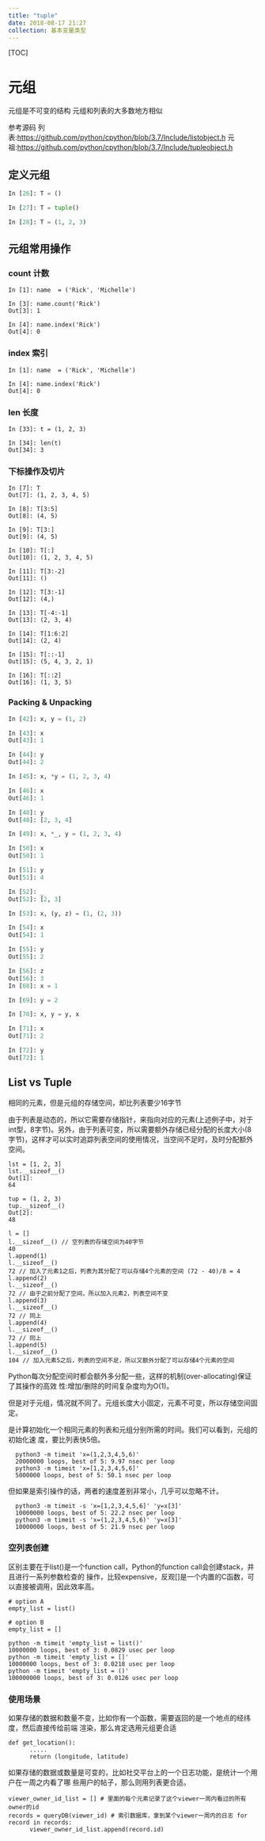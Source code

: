 ```yaml
---
title: "tuple"
date: 2018-08-17 21:27
collection: 基本变量类型
---
```


[TOC]



# 元组

元组是不可变的结构
元组和列表的大多数地方相似




参考源码
列表:https://github.com/python/cpython/blob/3.7/Include/listobject.h
元祖:https://github.com/python/cpython/blob/3.7/Include/tupleobject.h



## 定义元组

```python
In [26]: T = ()

In [27]: T = tuple()

In [28]: T = (1, 2, 3)
```





## 元组常用操作



### count 计数

```
In [1]: name  = ('Rick', 'Michelle')

In [3]: name.count('Rick')
Out[3]: 1

In [4]: name.index('Rick')
Out[4]: 0
```



### index 索引

```
In [1]: name  = ('Rick', 'Michelle')

In [4]: name.index('Rick')
Out[4]: 0
```



### len 长度

```
In [33]: t = (1, 2, 3)

In [34]: len(t)
Out[34]: 3
```



### 下标操作及切片

```
In [7]: T
Out[7]: (1, 2, 3, 4, 5)

In [8]: T[3:5]
Out[8]: (4, 5)

In [9]: T[3:]
Out[9]: (4, 5)

In [10]: T[:]
Out[10]: (1, 2, 3, 4, 5)

In [11]: T[3:-2]
Out[11]: ()

In [12]: T[3:-1]
Out[12]: (4,)

In [13]: T[-4:-1]
Out[13]: (2, 3, 4)

In [14]: T[1:6:2]
Out[14]: (2, 4)

In [15]: T[::-1]
Out[15]: (5, 4, 3, 2, 1)

In [16]: T[::2]
Out[16]: (1, 3, 5)
```




### Packing & Unpacking


```python
In [42]: x, y = (1, 2)

In [43]: x
Out[43]: 1

In [44]: y
Out[44]: 2

In [45]: x, *y = (1, 2, 3, 4)

In [46]: x
Out[46]: 1

In [48]: y
Out[48]: [2, 3, 4]

In [49]: x, *_, y = (1, 2, 3, 4)

In [50]: x
Out[50]: 1

In [51]: y
Out[51]: 4

In [52]: _
Out[52]: [2, 3]

In [53]: x, (y, z) = (1, (2, 3))

In [54]: x
Out[54]: 1

In [55]: y
Out[55]: 2

In [56]: z
Out[56]: 3
In [68]: x = 1

In [69]: y = 2

In [70]: x, y = y, x

In [71]: x
Out[71]: 2

In [72]: y
Out[72]: 1
```



## List vs Tuple

相同的元素，但是元组的存储空间，却比列表要少16字节

由于列表是动态的，所以它需要存储指针，来指向对应的元素(上述例子中，对于int型，8字节)。另外，由于列表可变，所以需要额外存储已经分配的长度大小(8字节)，这样才可以实时追踪列表空间的使用情况，当空间不足时，及时分配额外空间。

```
lst = [1, 2, 3]
lst.__sizeof__()
Out[1]:
64

tup = (1, 2, 3)
tup.__sizeof__()
Out[2]:
48
```



```
l = []
l.__sizeof__() // 空列表的存储空间为40字节
40
l.append(1)
l.__sizeof__()
72 // 加入了元素1之后，列表为其分配了可以存储4个元素的空间 (72 - 40)/8 = 4 l.append(2)
l.__sizeof__()
72 // 由于之前分配了空间，所以加入元素2，列表空间不变
l.append(3)
l.__sizeof__()
72 // 同上
l.append(4)
l.__sizeof__()
72 // 同上
l.append(5)
l.__sizeof__()
104 // 加入元素5之后，列表的空间不足，所以又额外分配了可以存储4个元素的空间
```



Python每次分配空间时都会额外多分配一些，这样的机制(over-allocating)保证了其操作的高效 性:增加/删除的时间复杂度均为O(1)。 

但是对于元组，情况就不同了。元组长度大小固定，元素不可变，所以存储空间固定。



是计算初始化一个相同元素的列表和元组分别所需的时间。我们可以看到，元组的初始化速 度，要比列表快5倍。 

```
  python3 -m timeit 'x=(1,2,3,4,5,6)'
  20000000 loops, best of 5: 9.97 nsec per loop
  python3 -m timeit 'x=[1,2,3,4,5,6]'
  5000000 loops, best of 5: 50.1 nsec per loop
```

但如果是索引操作的话，两者的速度差别非常小，几乎可以忽略不计。 

```
  python3 -m timeit -s 'x=[1,2,3,4,5,6]' 'y=x[3]'
  10000000 loops, best of 5: 22.2 nsec per loop
  python3 -m timeit -s 'x=(1,2,3,4,5,6)' 'y=x[3]'
  10000000 loops, best of 5: 21.9 nsec per loop
```



### 空列表创建

区别主要在于list()是一个function call，Python的function call会创建stack，并且进行一系列参数检查的
操作，比较expensive，反观[]是一个内置的C函数，可以直接被调用，因此效率高。

```
# option A 
empty_list = list()
  
# option B
empty_list = []
```



```
python -m timeit 'empty_list = list()'
10000000 loops, best of 3: 0.0829 usec per loop
python -m timeit 'empty_list = []'
10000000 loops, best of 3: 0.0218 usec per loop
python -m timeit 'empty_list = ()'
100000000 loops, best of 3: 0.0126 usec per loop
```



### 使用场景

如果存储的数据和数量不变，比如你有一个函数，需要返回的是一个地点的经纬度，然后直接传给前端
渲染，那么肯定选用元组更合适

```
def get_location():
      .....
      return (longitude, latitude)
```





如果存储的数据或数量是可变的，比如社交平台上的一个日志功能，是统计一个用户在一周之内看了哪
些用户的帖子，那么则用列表更合适。

```
viewer_owner_id_list = [] # 里面的每个元素记录了这个viewer一周内看过的所有owner的id
records = queryDB(viewer_id) # 索引数据库，拿到某个viewer一周内的日志 for record in records:
      viewer_owner_id_list.append(record.id)
```







